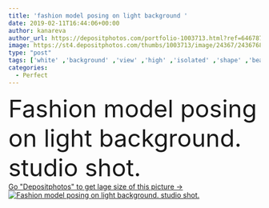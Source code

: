 ```yaml
---
title: 'fashion model posing on light background '
date: 2019-02-11T16:44:06+00:00
author: kanareva
author_url: https://depositphotos.com/portfolio-1003713.html?ref=64678756
image: https://st4.depositphotos.com/thumbs/1003713/image/24367/243676882/api_thumb_450.jpg?forcejpeg=true
type: "post"
tags: ['white' ,'background' ,'view' ,'high' ,'isolated' ,'shape' ,'beautiful' ,'person' ,'studio' ,'human' ,'one' ,'elegance' ,'girl' ,'female' ,'young' ,'clothing' ,'people' ,'women' ,'beauty' ,'model' ,'portrait' ,'cute' ,'caucasian' ,'smile' ,'20s' ,'hair' ,'face' ,'brunette' ,'black' ,'style' ,'hand' ,'fashion' ,'modern' ,'pose' ,'pretty' ,'hot' ,'elegant' ,'stylish' ,'glamour' ,'woman' ,'long' ,'clothes' ,'charming' ,'sexy' ,'perfect' ,'front' ,'attractive' ,'posing' ,'slim' ]
categories: 
  - Perfect
---
```

<div aling="center">
            <font size="60"> Fashion model posing on light background. studio shot.</font>   
</div>
<div>
    <a href='https://st4.depositphotos.com/thumbs/1003713/image/24367/243676882/api_thumb_450.jpg?forcejpeg=true?ref=64678756' target=_blank > Go "Depositphotos" to get lage size of this picture ->
        <img href='https://st4.depositphotos.com/thumbs/1003713/image/24367/243676882/api_thumb_450.jpg?forcejpeg=true?ref=64678756' src='https://st4.depositphotos.com/1003713/24367/i/950/depositphotos_243676882-stock-photo-fashion-model-posing-on-light.jpg?forcejpeg=true' alt='Fashion model posing on light background. studio shot.' >
    </a>
</div>
